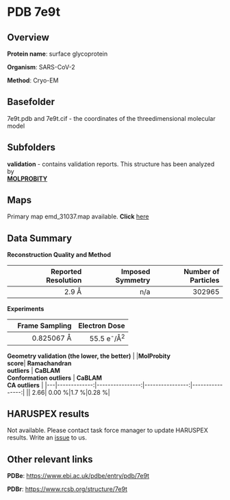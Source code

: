 # PDB 7e9t

## Overview

**Protein name**: surface glycoprotein

**Organism**: SARS-CoV-2

**Method**: Cryo-EM



## Basefolder

7e9t.pdb and 7e9t.cif - the coordinates of the threedimensional molecular model

## Subfolders





**validation** - contains validation reports. This structure has been analyzed by <br>  [**MOLPROBITY**](https://github.com/thorn-lab/coronavirus_structural_task_force/tree/master/pdb/surface_glycoprotein/SARS-CoV-2/7e9t/validation/molprobity)    



## Maps

Primary map emd_31037.map available. **Click** [here](http://ftp.wwpdb.org/pub/emdb/structures/EMD-31037/map/) 

## Data Summary
**Reconstruction Quality and Method**

|   | Reported Resolution | Imposed Symmetry | Number of Particles |
|---|-------------:|----------------:|--------------:|
|   |2.9 Å|n/a|302965|

**Experiments**

|   | Frame Sampling | Electron Dose |
|---|-------------:|----------------:|
|   |0.825067 Å|55.5 e<sup>-</sup>/Å<sup>2</sup>|

**Geometry validation (the lower, the better)**
|   |**MolProbity<br>score**| **Ramachandran<br>outliers** | **CaBLAM<br>Conformation outliers** | **CaBLAM<br>CA outliers** |
|---|-------------:|----------------:|----------------:|----------------:|
||  2.66|  0.00 %|1.7 %|0.28 %|

## HARUSPEX results

Not available. Please contact task force manager to update HARUSPEX results. Write an [issue](https://github.com/thorn-lab/coronavirus_structural_task_force/issues) to us.

## Other relevant links 
**PDBe**:  https://www.ebi.ac.uk/pdbe/entry/pdb/7e9t
 
**PDBr**: https://www.rcsb.org/structure/7e9t 
